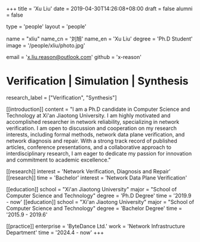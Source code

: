 +++
title = 'Xu Liu'
date = 2019-04-30T14:26:08+08:00
draft = false
alumni = false

type = 'people'
layout = 'people'

name = "xliu"
name_cn = '刘旭'
name_en = 'Xu Liu'
degree = 'Ph.D Student'
image = '/people/xliu/photo.jpg'

email = 'x.liu.reason@outlook.com'
github = 'x-reason'

# Verification | Simulation | Synthesis
research_label = ["Verification", "Synthesis"]

[[introduction]]
    content = "I am a Ph.D candidate in Computer Science and Technology at Xi'an Jiaotong University. I am highly motivated and accomplished researcher in network reliability, specializing in network verification. I am open to discussion and cooperation on my research interests, including formal methods, network data plane verification, and network diagnosis and repair. With a strong track record of published articles, conference presentations, and a collaborative approach to interdisciplinary research, I am eager to dedicate my passion for innovation and commitment to academic excellence."

[[research]]
    interest = 'Network Verification, Diagnosis and Repair'
[[research]]
    time = 'Bachelor'
    interest = 'Network Data Plane Verification'

[[education]]
    school = "Xi'an Jiaotong University"
    major = "School of Computer Science and Technology"
    degree = 'Ph.D Degree'
    time = '2019.9 - now'
[[education]]
    school = "Xi'an Jiaotong University"
    major = "School of Computer Science and Technology"
    degree = 'Bachelor Degree'
    time = '2015.9 - 2019.6'

[[practice]]
    enterprise = 'ByteDance Ltd.'
    work = 'Network Infrastructure Department'
    time = '2024.4 - now'
+++
